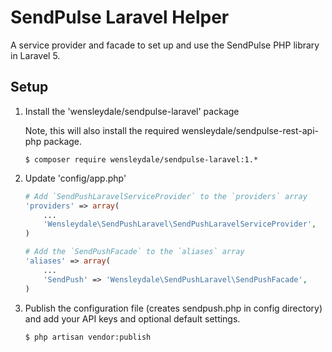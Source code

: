 # SendPulse Laravel Helper

A service provider and facade to set up and use the SendPulse PHP library in Laravel 5.

## Setup

1. Install the 'wensleydale/sendpulse-laravel' package

    Note, this will also install the required wensleydale/sendpulse-rest-api-php package.

    ```shell
    $ composer require wensleydale/sendpulse-laravel:1.*
    ```

2. Update 'config/app.php'

    ```php
    # Add `SendPushLaravelServiceProvider` to the `providers` array
    'providers' => array(
        ...
        'Wensleydale\SendPushLaravel\SendPushLaravelServiceProvider',
    )

    # Add the `SendPushFacade` to the `aliases` array
    'aliases' => array(
        ...
        'SendPush' => 'Wensleydale\SendPushLaravel\SendPushFacade',
    )
    ```

3. Publish the configuration file (creates sendpush.php in config directory) and add your API keys and optional default settings.

	```shell
    $ php artisan vendor:publish
    ```